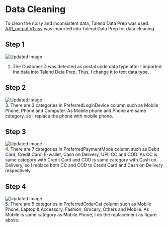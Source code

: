 # Data Cleaning
To clean the noisy and inconsistent data, Talend Data Prep was used. [AA1_output.v1.csv](https://github.com/weilai0807/WQD7005_AA1/blob/main/Dataset/AA1_output.v1.csv) was imported into Talend Data Prep for data cleaning.

## Step 1
![Updated Image](https://github.com/weilai0807/WQD7005_AA1/blob/main/Talend%20Data%20Integration/tFileInputDelimited_1.png)  
1. The CustomerID was detected as postal code data type after I imported the data into Talend Data Prep. Thus, I change it to text data type.  

## Step 2
![Updated Image](https://github.com/weilai0807/WQD7005_AA1/blob/main/Talend%20Data%20Integration/tFileInputDelimited_1.png)  
3. There are 3 categories in PreferredLoginDevice column such as Mobile Phone, Phone and Computer. As Mobile phone and Phone are same category, so I replace the phone with mobile phone.  

## Step 3
![Updated Image](https://github.com/weilai0807/WQD7005_AA1/blob/main/Talend%20Data%20Integration/tFileInputDelimited_1.png)  
4. There are 7 categories in PreferredPaymentMode column such as Debit Card, Credit Card, E-wallet, Cash on Delivery, UPI, CC and COD. As CC is same category with Credit Card and COD is same category with Cash on Delivery, so I replace both CC and COD to Credit Card and Cash on Delivery respectively.  

## Step 4
![Updated Image](https://github.com/weilai0807/WQD7005_AA1/blob/main/Talend%20Data%20Integration/tFileInputDelimited_1.png)  
5. There are 6 categories in PreferredOrderCat column such as Mobile Phone, Laptop & Accessory, Fashion, Grocery, Others and Mobile. As Mobile is same category as Mobile Phone, I do the replacement as figure above.
